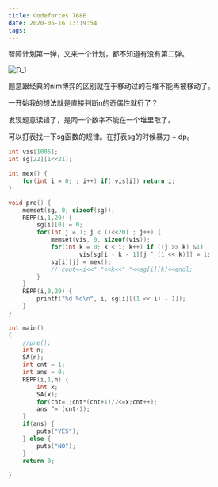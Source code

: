 ```yaml
---
title: Codeforces 768E
date: 2020-05-16 13:19:54
tags:
---
```


智障计划第一弹，又来一个计划，都不知道有没有第二弹。

<!--more-->

![D_1](https://raw.githubusercontent.com/2997ms/My_Algorithm/master/source_pic/zhizhang.png)

题意跟经典的nim博弈的区别就在于移动过的石堆不能再被移动了。

一开始我的想法就是直接判断n的奇偶性就行了？

发现题意读错了，是同一个数字不能在一个堆里取了。

可以打表找一下sg函数的规律。在打表sg的时候暴力 + dp。

```c++
int vis[1005];
int sg[22][1<<21];

int mex() {
    for(int i = 0; ; i++) if(!vis[i]) return i;
}

void pre() {
    memset(sg, 0, sizeof(sg));
    REPP(i,1,20) {
        sg[i][0] = 0;
        for(int j = 1; j < (1<<20) ; j++) {
            memset(vis, 0, sizeof(vis));
            for(int k = 0; k < i; k++) if ((j >> k) &1)
                    vis[sg[i - k - 1][j ^ (1 << k)]] = 1;
            sg[i][j] = mex();
            // cout<<i<<" "<<k<<" "<<sg[i][k]<<endl;
        }
    }
    REPP(i,0,20) {
        printf("%d %d\n", i, sg[i][(1 << i) - 1]);
    }
}

int main()
{   
    //pre();
    int n;
    SA(n);
    int cnt = 1;
    int ans = 0;
    REPP(i,1,n) {
        int x;
        SA(x);
        for(cnt=1;cnt*(cnt+1)/2<=x;cnt++);
        ans ^= (cnt-1);
    }
    if(ans) {
        puts("YES");
    } else {
        puts("NO");
    }
    return 0;
 
}
```


